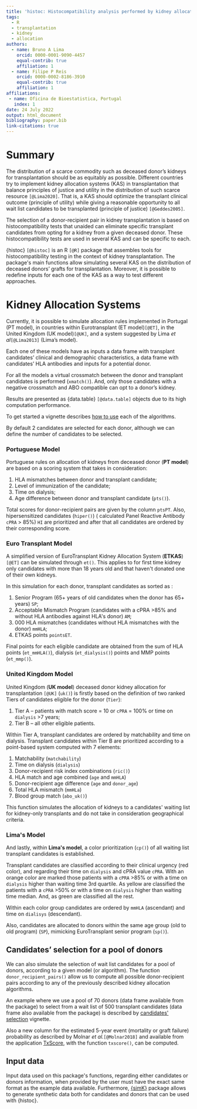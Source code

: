 ```yaml
---
title: 'histoc: Histocompatibility analysis performed by kidney allocation systems'
tags:
  - R
  - transplantation
  - kidney
  - allocation
authors:
  - name: Bruno A Lima
    orcid: 0000-0001-9090-4457
    equal-contrib: true
    affiliation: 1
  - name: Filipe P Reis
    orcid: 0000-0002-8186-3910
    equal-contrib: true
    affiliation: 1
affiliations:
 - name: Oficina de Bioestatistica, Portugal
   index: 1
date: 24 July 2022
output: html_document
bibliography: paper.bib
link-citations: true
---
```


# Summary

The distribution of a scarce commodity such as deceased donor’s kidneys for transplantation should be as equitably as possible. Different countries try to implement kidney allocation systems (KAS) in transplantation that balance principles of justice and utility in the distribution of such scarce resource `[@Lima2020]`. That is, a KAS should optimize the transplant clinical outcome (principle of utility) while giving a reasonable opportunity to all wait list candidates to be transplanted (principle of justice) `[@Geddes2005]`.

The selection of a donor-recipient pair in kidney transplantation is based on histocompatibility tests that unaided can eliminate specific transplant candidates from opting for a kidney from a given deceased donor. These histocompatibility tests are used in several KAS and can be specific to each.

{histoc} `[@histoc]` is an R `[@R]` package that assembles tools for histocompatibility testing in the context of kidney transplantation. The package's main functions allow simulating several KAS on the distribution of deceased donors’ grafts for transplantation. Moreover, it is possible to redefine inputs for each one of the KAS as a way to test different approaches.

# Kidney Allocation Systems

Currently, it is possible to simulate allocation rules implemented in Portugal (PT model), in countries within Eurotransplant (ET model)`[@ET]`, in the United Kingdom (UK model)`[@UK]`, and a system suggested by Lima *et al*`[@Lima2013]` (Lima’s model).

Each one of these models have as inputs a data frame with transplant candidates’ clinical and demographic characteristics, a data frame with candidates’ HLA antibodies and inputs for a potential donor.

For all the models a virtual crossmatch between the donor and transplant candidates is performed (`xmatch()`). And, only those candidates with a negative crossmatch and ABO compatible can opt to a donor’s kidney.

Results are presented as {data.table} `[@data.table]` objects due to its high computation performance.

To get started a vignette describes [how to use](https://txopen.github.io/histoc/articles/how_to.html) each of the algorithms.

By default 2 candidates are selected for each donor, although we can define the number of candidates to be selected.

### Portuguese Model

Portuguese rules on allocation of kidneys from deceased donor (**PT model**) are based on a scoring system
that takes in consideration:  
1. HLA mismatches between donor and transplant candidate; 
1. Level of immunization of the candidate; 
1. Time on dialysis;
1. Age difference between donor and transplant candidate (`pts()`). 

Total scores for donor-recipient pairs are given by the column `ptsPT`. Also, hipersensitized candidates (`hiper()`) ( calculated Panel Reactive Antibody `cPRA` > 85%) `HI` are prioritized and after that
all candidates are ordered by their corresponding score.

### Euro Transplant Model

A simplified version of EuroTransplant Kidney Allocation System (**ETKAS**) `[@ET]` can be simulated through `et()`. This applies to for first time kidney only candidates with more than 18 years old and that haven't donated one of their own kidneys.  

In this simulation for each donor, transplant candidates as sorted as :

1. Senior Program (65+ years of old candidates when the donor has 65+ years) `SP`;
1. Acceptable Mismatch Program (candidates with a cPRA >85% and without HLA antibodies against HLA's donor) `AM`;
1. 000 HLA mismatches (candidates without HLA mismatches with the donor) `mmHLA`;
1. ETKAS points `pointsET`.

Final points for each eligible candidate are obtained from the sum of HLA points (`et_mmHLA()`), dialysis (`et_dialysis()`) points and MMP points (`et_mmp()`).

### United Kingdom Model

United Kingdom (**UK model**) deceased donor kidney allocation for transplantation `[@UK]` (`uk()`) is firstly based on the definition of two ranked Tiers of candidates eligible for the donor (`Tier`):

1. Tier A – patients with match score = 10 or `cPRA` = 100% or time on `dialysis` >7 years;
1. Tier B – all other eligible patients.

Within Tier A, transplant candidates are ordered by matchability and time on dialysis. Transplant candidates within Tier B are prioritized according to a point-based system computed with 7 elements:

1. Matchability (`matchability`)
1. Time on dialysis (`dialysis`)
1. Donor-recipient risk index combinations (`ric()`)
1. HLA match and age combined (`age` and `mmHLA`)
1. Donor-recipient age difference (`age` and `donor_age`)
1. Total HLA mismatch (`mmHLa`)
1. Blood group match (`abo_uk()`)

This function simulates the allocation of kidneys to a candidates' waiting list for kidney-only transplants and do not take in consideration geographical criteria.

### Lima's Model

And lastly, within **Lima's model**, a color prioritization (`cp()`) of all waiting list transplant candidates is established.

Transplant candidates are classified according to their clinical urgency (red color), and regarding their time on `dialysis` and cPRA value `cPRA`. With an orange color are marked those patients with a `cPRA` >85% or with a time on `dialysis` higher than waiting time 3rd quartile. As yellow are classified the patients with a `cPRA` >50% or with a time on `dialysis` higher than waiting time median. And, as green are classified all the rest.

Within each color group candidates are ordered by `mmHLA` (ascendant) and time on `dialisys` (descendant).

Also, candidates are allocated to donors within the same age group (old to old program) (`SP`), mimicking EuroTransplant senior program (`sp()`).

## Candidates’ selection for a pool of donors

We can also simulate the selection of wait list candidates for a pool of donors, according to a given model (or algorithm). 
The function `donor_recipient_pairs()` allow us to compute all possible donor-recipient pairs according to any of the previously described kidney allocation algorithms. 

An example where we use a pool of 70 donors (data frame available from the package) to select from a wait list of 500 transplant candidates (data frame also available from the package) is described by [candidates' selection](https://txopen.github.io/histoc/articles/cand_select.html) vignette.


Also a new column for the estimated 5-year event (mortality or graft failure) probability as described by Molnar *et al.*`[@Molnar2018]` and available from the application [TxScore](https://balima.shinyapps.io/scoreTx/), with the function `txscore()`, can be computed.

## Input data

Input data used on this package's functions, regarding either candidates or donors information, when provided by the user must have the exact same format as the example data available. Furthermore, [{simK}](https://github.com/txopen/simK) package allows to generate synthetic data both for candidates and donors that can be used with {histoc}.  
